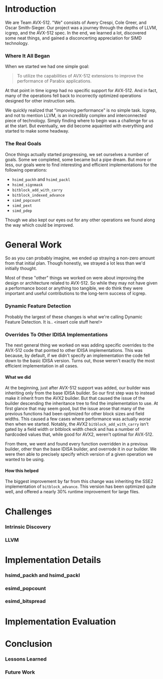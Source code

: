# Introduction

We are Team AVX-512. "We" consists of Avery Crespi, Cole Greer, and Oscar Smith-Sieger. Our project was a journey through the depths of LLVM, icgrep, and the AVX-512 spec. In the end, we learned a lot, discovered some neat things, and gained a disconcerting appreciation for SIMD technology.

### Where It All Began

When we started we had one simple goal:

> To utilize the capabilities of AVX-512 extensions to improve the performance of Parabix applications.

At that point in time icgrep had no specific support for AVX-512. And in fact, many of the operations fell back to incorrectly optimized operations designed for other instruction sets.

We quickly realized that "improving performance" is no simple task. Icgrep, and not to mention LLVM, is an incredibly complex and interconnected piece of technology. Simply finding where to begin was a challenge for us at the start. But eventually, we did become aquainted with everything and started to make some headway.

### The Real Goals

Once things actually started progressing, we set ourselves a number of goals. Some we completed, some became but a pipe dream. But more or less, our goals were to find interesting and efficient implementations for the following operations:

 * `hsimd_packh` and `hsimd_packl`
 * `hsimd_signmask`
 * `bitblock_add_with_carry`
 * `bitblock_indexed_advance`
 * `simd_popcount`
 * `simd_pext`
 * `simd_pdep`

Though we also kept our eyes out for any other operations we found along the way which could be improved.


# General Work

So as you can probably imagine, we ended up straying a non-zero amount from that initial plan. Though honestly, we strayed a lot less than we'd initially thought.

Most of these "other" things we worked on were about improving the design or architecture related to AVX-512. So while they may not have given a performance boost or anything too tangible, we do think they were important and useful contributions to the long-term success of icgrep.

### Dynamic Feature Detection

Probably the largest of these changes is what we're calling Dynamic Feature Detection. It is.. <insert cole stuff here!>

### Overrides To Other IDISA Implementations

The next general thing we worked on was adding specific overrides to the AVX-512 code that pointed to other IDISA implementations. This was because, by default, if we didn't specify an implementation the code fell down to the basic IDISA version. Turns out, those weren't exactly the most efficient implementation in all cases.


#### What we did

At the beginning, just after AVX-512 support was added, our builder was inheriting only from the base IDISA builder. So our first step was to instead make it inherit from the AVX2 builder. But that caused the issue of the builder descending the inheritance tree to find the implementation to use. At first glance that may seem good, but the issue arose that many of the previous functions had been optimized for other block sizes and field widths. This caused a few cases where performance was actually *worse* then when we started. Notably, the AVX2 `bitblock_add_with_carry` isn't gated by a field width or bitblock width check and has a number of hardcoded values that, while good for AVX2, weren't optimal for AVX-512.

From there, we went and found every function overridden in a previous builder, other than the base IDISA builder, and overrode it in our builder. We were then able to precisely specify which version of a given operation we wanted to be using.


#### How this helped

The biggest improvement by far from this change was inheriting the SSE2 implementation of `bitblock_advance`. This version has been optimized quite well, and offered a nearly 30% runtime improvement for large files.




# Challenges

### Intrinsic Discovery

### LLVM


# Implementation Details

### hsimd_packh and hsimd_packl

### esimd_popcount

### esimd_bitspread


# Implementation Evaluation


# Conclusion

### Lessons Learned

### Future Work